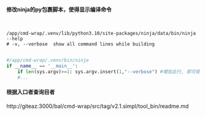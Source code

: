 #### 修改ninja的py包裹脚本，使得显示编译命令
```shell


/app/cmd-wrap/.venv/lib/python3.10/site-packages/ninja/data/bin/ninja --help
# -v, --verbose  show all command lines while building


```



```python
#/app/cmd-wrap/.venv/bin/ninja
if __name__ == '__main__':
    if len(sys.argv)>=1: sys.argv.insert(1,"--verbose") #增加此行, 即可使得ninja在编译时显示所用编译命令
    #...
```


####  根据入口者查询目者


http://giteaz:3000/bal/cmd-wrap/src/tag/v2.1.simpl/tool_bin/readme.md